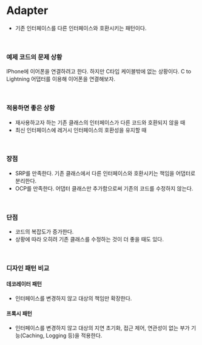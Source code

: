 # Adapter
- 기존 인터페이스를 다른 인터페이스와 호환시키는 패턴이다.

<br/>

### 예제 코드의 문제 상황
IPhone에 이어폰을 연결하려고 한다. 하지만 C타입 케이블밖에 없는 상황이다.
C to Lightning 어댑터를 이용해 이어폰을 연결해보자.

<br/>

### 적용하면 좋은 상황
- 재사용하고자 하는 기존 클래스의 인터페이스가 다른 코드와 호환되지 않을 때
- 최신 인터페이스에 레거시 인터페이스의 호환성을 유지할 때

<br/>

### 장점
- SRP를 만족한다. 기존 클래스에서 다른 인터페이스와 호환시키는 책임을 어댑터로 분리한다.
- OCP를 만족한다. 어댑터 클래스만 추가함으로써 기존의 코드를 수정하지 않는다.

<br/>

### 단점
- 코드의 복잡도가 증가한다.
- 상황에 따라 오히려 기존 클래스를 수정하는 것이 더 좋을 때도 있다.

<br/>

### 디자인 패턴 비교
#### 데코레이터 패턴
- 인터페이스를 변경하지 않고 대상의 책임만 확장한다.

#### 프록시 패턴
- 인터페이스를 변경하지 않고 대상의 지연 초기화, 접근 제어, 연관성이 없는 부가 기능(Caching, Logging 등)을 적용한다. 